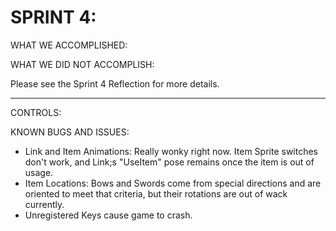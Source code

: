 
# SPRINT 4: 

WHAT WE ACCOMPLISHED:

WHAT WE DID NOT ACCOMPLISH:

Please see the Sprint 4 Reflection for more details.

----

CONTROLS:

KNOWN BUGS AND ISSUES:
* Link and Item Animations: Really wonky right now. Item Sprite switches don't work, and Link;s "UseItem" pose remains once the item is out of usage.
* Item Locations: Bows and Swords come from special directions and are oriented to meet that criteria, but their rotations are out of wack currently.
* Unregistered Keys cause game to crash.
